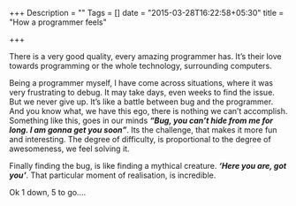 +++
Description = ""
Tags = []
date = "2015-03-28T16:22:58+05:30"
title = "How a programmer feels"

+++

There is a very good quality, every amazing programmer has. It’s their love towards programming or the whole technology, surrounding computers.
<!--more-->
Being a programmer myself, I have come across situations, where it was very frustrating to debug. It may take days, even weeks to find the issue. But we never give up. It’s like a battle between bug and the programmer. And you know what, we have this ego, there is nothing we can’t accomplish. Something like this, goes in our minds **_“Bug, you can’t hide from me for long. I am gonna get you soon”_**. Its the challenge, that makes it more fun and interesting. The degree of difficulty, is proportional to the degree of awesomeness, we feel solving it.

Finally finding the bug, is like finding a mythical creature. **_‘Here you are, got you’_**. That particular moment of realisation, is incredible. 

Ok 1 down, 5 to go….

